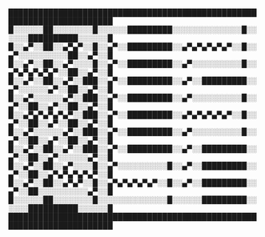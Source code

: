 
███████████████████████████████████████████████████████████████████████
█░░░░░░██░░░░░░░░█░░░░░░█████████░░░░░░░░░░░░░░█░░░░░░██████████░░░░░░█
█░░▄▀░░██░░▄▀▄▀░░█░░▄▀░░█████████░░▄▀▄▀▄▀▄▀▄▀░░█░░▄▀░░░░░░░░░░██░░▄▀░░█
█░░▄▀░░██░░▄▀░░░░█░░▄▀░░█████████░░▄▀░░░░░░░░░░█░░▄▀▄▀▄▀▄▀▄▀░░██░░▄▀░░█
█░░▄▀░░██░░▄▀░░███░░▄▀░░█████████░░▄▀░░█████████░░▄▀░░░░░░▄▀░░██░░▄▀░░█
█░░▄▀░░░░░░▄▀░░███░░▄▀░░█████████░░▄▀░░░░░░░░░░█░░▄▀░░██░░▄▀░░██░░▄▀░░█
█░░▄▀▄▀▄▀▄▀▄▀░░███░░▄▀░░█████████░░▄▀▄▀▄▀▄▀▄▀░░█░░▄▀░░██░░▄▀░░██░░▄▀░░█
█░░▄▀░░░░░░▄▀░░███░░▄▀░░█████████░░▄▀░░░░░░░░░░█░░▄▀░░██░░▄▀░░██░░▄▀░░█
█░░▄▀░░██░░▄▀░░███░░▄▀░░█████████░░▄▀░░█████████░░▄▀░░██░░▄▀░░░░░░▄▀░░█
█░░▄▀░░██░░▄▀░░░░█░░▄▀░░░░░░░░░░█░░▄▀░░█████████░░▄▀░░██░░▄▀▄▀▄▀▄▀▄▀░░█
█░░▄▀░░██░░▄▀▄▀░░█░░▄▀▄▀▄▀▄▀▄▀░░█░░▄▀░░█████████░░▄▀░░██░░░░░░░░░░▄▀░░█
█░░░░░░██░░░░░░░░█░░░░░░░░░░░░░░█░░░░░░█████████░░░░░░██████████░░░░░░█
███████████████████████████████████████████████████████████████████████
